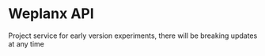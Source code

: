 # Weplanx API

Project service for early version experiments, there will be breaking updates at any time